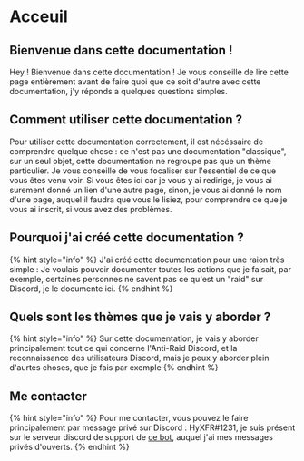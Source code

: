 # Acceuil

## Bienvenue dans cette documentation !

Hey ! Bienvenue dans cette documentation ! Je vous conseille de lire cette page entièrement avant de faire quoi que ce soit d'autre avec cette documentation, j'y réponds a quelques questions simples.

## Comment utiliser cette documentation ?

Pour utiliser cette documentation correctement, il est nécéssaire de comprendre quelque chose : ce n'est pas une documentation "classique", sur un seul objet, cette documentation ne regroupe pas que un thème particulier. Je vous conseille de vous focaliser sur l'essentiel de ce que vous êtes venu voir. Si vous êtes ici car je vous y ai redirigé, je vous ai surement donné un lien d'une autre page, sinon, je vous ai donné le nom d'une page, auquel il faudra que vous le lisiez, pour comprendre ce que je vous ai inscrit, si vous avez des problèmes.

## Pourquoi j'ai créé cette documentation ?

{% hint style="info" %}
J'ai créé cette documentation pour une raion très simple : Je voulais pouvoir documenter toutes les actions que je faisait, par exemple, certaines personnes ne savent pas ce qu'est un "raid" sur Discord, je le documente ici.
{% endhint %}

## Quels sont les thèmes que je vais y aborder ?

{% hint style="info" %}
Sur cette documentation, je vais y aborder principalement tout ce qui concerne l'Anti-Raid Discord, et la reconnaissance des utilisateurs Discord, mais je peux y aborder plein d'aurtes choses, que je fais par exemple
{% endhint %}

## Me contacter

{% hint style="info" %}
Pour me contacter, vous pouvez le faire principalement par message privé sur Discord : HyXFR\#1231, je suis présent sur le serveur discord de support de [ce bot](https://protect-bot.fr/), auquel j'ai mes messages privés d'ouverts.
{% endhint %}


